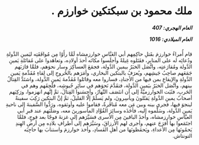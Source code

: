 <h1 dir="rtl">ملك محمود بن سبكتكين خوارزم  .</h1>

<h5 dir="rtl">العام الهجري:  407

العام الميلادي: 1016

</h5>

<p dir="rtl">قام أُمراءُ خوارزمَ بقَتلِ حاكِمِهم أبي العَبَّاسِ خوارزمشاه لَمَّا رأَوْا مِن مُوافَقَتِه ليَمينِ الدَّولةِ ودُعائِه له على المنابِرِ، فقَتَلوه غِيلةً وأجلَسوا مكانَه أحدَ أولادِه، وتعاهَدوا على مُقاتَلةِ يَمينِ الدَّولة ومُقارَعتِه، واتَّصَل الخبَرُ بيمينِ الدَّولة، فجمَعَ العساكِرَ وسار نحوَهم، فلمَّا قارَبَهم جَمَعَهم صاحِبُ جَيشِهم، ويُعرَفُ بالبتكين البخاري، وأمَرَهم بالخُروجِ إلى لِقاءِ مُقَدِّمةِ يَمينِ الدَّولةِ والإيقاعِ بمن فيها من الأجنادِ، فساروا معه وقاتَلوا مُقَدِّمةَ يَمينِ الدَّولة، واشتَدَّ القِتالُ بينهم، واتَّصَل الخبَرُ بيَمينِ الدَّولة، فتقَدَّمَ نَحوَهم في سائِرِ جُيوشِه، فلَحِقَهم وهم في الحَربِ، فثَبَت الخوارزميَّةُ إلى أن انتَصَف النَّهارُ، وأحسَنوا القِتالَ، ثمَّ إنَّهم انهزموا، ورَكِبَهم أصحابُ يمينِ الدَّولةِ يَقتُلونَ ويأسِرونَ، ولم يَسلَمْ إلَّا القليلُ، ثمَّ إنَّ البتكين رَكِبَ سفينةً لينجوَ فيها، فجرى بينه وبين مَن معه مُنافَرةٌ، فقاموا عليه وأوثقوه، ورَدُّوا السَّفينةَ إلى ناحيةِ يَمينِ الدَّولة، وسَلَّموه إليه، فأخَذَه وسائِرَ القُوَّادِ المأسورينَ معه، وصَلَبَهم عند قبرِ أبي العبَّاسِ خوارزمشاه، وأخذَ الباقينَ مِن الأسرى فسَيَّرَهم إلى غزنةَ فوجًا بعد فوجٍ، فلمَّا اجتَمَعوا بها أفرَجَ عنهم، وأجرى لهم الأرزاقَ، وسَيَّرَهم إلى أطرافِ بلادِه مِن أرضِ الهِندِ يَحمُونَها مِن الأعداءِ، ويَحفَظونَها من أهلِ الفَسادِ، وأخذ خوارزمَ واستنابَ بها حاجِبَه التونتاش.</p></br>
